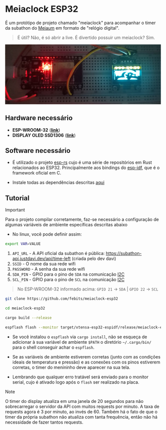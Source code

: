 # Meiaclock ESP32

É um protótipo de projeto chamado "meiaclock" para acompanhar o timer da subathon do [Meiaum](https://www.twitch.tv/omeiaum) em formato de "relógio digital".

> É útil? Não, é só abrir a live. É divertido possuir um meiaclock? Sim.

![**Meiaclock on protoboard**](./resources/protoboard-meiaclock.jpeg)

## Hardware necessário

- **ESP-WROOM-32** ([**link**](https://produto.mercadolivre.com.br/MLB-2860521829-placa-esp32-pino-soldado-wifi-bluetooth-com-esp32-wroom-32-_JM#position%3D7%26search_layout%3Dgrid%26type%3Ditem%26tracking_id%3Dbbe17ad6-7576-411a-bbe2-36c74bee9b6c))
- **DISPLAY OLED SSD1306** ([**link**](https://produto.mercadolivre.com.br/MLB-3892633142-modulo-display-oled-tela-096-i2c-ssd1306-lcd-arduino-pic-_JM#position%3D8%26search_layout%3Dgrid%26type%3Ditem%26tracking_id%3D961fbed5-86bb-4f01-b51e-4b6e587b63c5))

## Software necessário

- É utilizado o projeto [esp-rs](https://github.com/esp-rs) cujo é uma série de repositórios em Rust relacionados ao ESP32. Principalmente aos bindings do [esp-idf](https://docs.espressif.com/projects/esp-idf/en/stable/esp32/index.html), que é o framework oficial em C.

- Instale todas as dependências descritas [aqui](https://github.com/esp-rs/esp-idf-template?tab=readme-ov-file#prerequisites)

## Tutorial

> [!IMPORTANT]
> Para o projeto compilar corretamente, faz-se necessário a configuração de algumas variáveis de ambiente específicas descritas abaixo

- No linux, você pode definir assim:
```bash
export VAR=VALUE
```
1. `API_URL` - A API oficial da subathon é pública: https://subathon-api.justdavi.dev/api/time-left (criada pelo dev davi)
2. `SSID` - O nome da sua rede wifi
3. `PASSWORD` - A senha da sua rede wifi
4. `SDA_PIN` - GPIO para o pino de `SDA` na comunicação [I2C](https://www.circuitbasics.com/basics-of-the-i2c-communication-protocol/)
5. `SCL_PIN` - GPIO para o pino de `SCL` na comunicação [I2C](https://www.circuitbasics.com/basics-of-the-i2c-communication-protocol/)

> No ESP-WROOM-32 informado acima:
> `GPIO 21` -> `SDA` |
> `GPIO 22` -> `SCL`

```bash
git clone https://github.com/febits/meiaclock-esp32
```
```bash
cd meiaclock-esp32
```
```bash
cargo build --release
```
```bash
espflash flash --monitor target/xtensa-esp32-espidf/release/meiaclock-esp32
```
- Se você instalou o `espflash` via `cargo install`, não se esqueça de adicionar à sua variável de ambiente `$PATH` o diretório `~/.cargo/bin/` para o shell conseguir achar o `espflash`.

- Se as variáveis de ambiente estiverem corretas (junto com as condições ideais de temperatura e pressão) e as conexões com os pinos estiverem corretas, o timer do menininho deve aparecer na sua tela.

- Lembrando que qualquer erro tratável será enviado para o monitor serial, cujo é ativado logo após o `flash` ser realizado na placa.

> [!NOTE]
> O timer do display atualiza em uma janela de 20 segundos para não sobrecarregar o servidor da API com muitos requests por minuto. A taxa de requests agora é 3 por minuto, ao invés de 60. Também há o fato de que o timer da própria subathon não atualiza com tanta frequência, então não há necessidade de fazer tantos requests.
